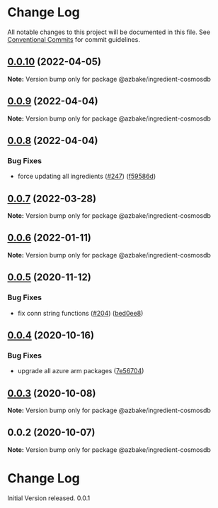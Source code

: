 # Change Log

All notable changes to this project will be documented in this file.
See [Conventional Commits](https://conventionalcommits.org) for commit guidelines.

## [0.0.10](https://github.com/HomecareHomebase/azure-bake/compare/@azbake/ingredient-cosmosdb@0.0.9...@azbake/ingredient-cosmosdb@0.0.10) (2022-04-05)

**Note:** Version bump only for package @azbake/ingredient-cosmosdb





## [0.0.9](https://github.com/HomecareHomebase/azure-bake/compare/@azbake/ingredient-cosmosdb@0.0.8...@azbake/ingredient-cosmosdb@0.0.9) (2022-04-04)

**Note:** Version bump only for package @azbake/ingredient-cosmosdb





## [0.0.8](https://github.com/HomecareHomebase/azure-bake/compare/@azbake/ingredient-cosmosdb@0.0.7...@azbake/ingredient-cosmosdb@0.0.8) (2022-04-04)


### Bug Fixes

* force updating all ingredients ([#247](https://github.com/HomecareHomebase/azure-bake/issues/247)) ([f59586d](https://github.com/HomecareHomebase/azure-bake/commit/f59586d8b364860cc4b30059feb9a56d2cc329a0))





## [0.0.7](https://github.com/HomecareHomebase/azure-bake/compare/@azbake/ingredient-cosmosdb@0.0.6...@azbake/ingredient-cosmosdb@0.0.7) (2022-03-28)

**Note:** Version bump only for package @azbake/ingredient-cosmosdb





## [0.0.6](https://github.com/HomecareHomebase/azure-bake/compare/@azbake/ingredient-cosmosdb@0.0.5...@azbake/ingredient-cosmosdb@0.0.6) (2022-01-11)

**Note:** Version bump only for package @azbake/ingredient-cosmosdb





## [0.0.5](https://github.com/HomecareHomebase/azure-bake/compare/@azbake/ingredient-cosmosdb@0.0.4...@azbake/ingredient-cosmosdb@0.0.5) (2020-11-12)


### Bug Fixes

* fix conn string functions ([#204](https://github.com/HomecareHomebase/azure-bake/issues/204)) ([bed0ee8](https://github.com/HomecareHomebase/azure-bake/commit/bed0ee8))





## [0.0.4](https://github.com/HomecareHomebase/azure-bake/compare/@azbake/ingredient-cosmosdb@0.0.3...@azbake/ingredient-cosmosdb@0.0.4) (2020-10-16)


### Bug Fixes

* upgrade all azure arm packages ([7e56704](https://github.com/HomecareHomebase/azure-bake/commit/7e56704))





## [0.0.3](https://github.com/HomecareHomebase/azure-bake/compare/@azbake/ingredient-cosmosdb@0.0.2...@azbake/ingredient-cosmosdb@0.0.3) (2020-10-08)

**Note:** Version bump only for package @azbake/ingredient-cosmosdb





## 0.0.2 (2020-10-07)

**Note:** Version bump only for package @azbake/ingredient-cosmosdb





# Change Log

 Initial Version released. 0.0.1
